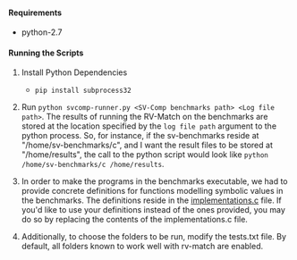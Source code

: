 #### Requirements
* python-2.7

#### Running the Scripts

1. Install Python Dependencies
	* `pip install subprocess32`

2. Run `python svcomp-runner.py <SV-Comp benchmarks path> <Log file path>`. The results of running the RV-Match on the benchmarks are stored at the location specified by the `log file path` argument to the python process. So, for instance, if the sv-benchmarks reside at "/home/sv-benchmarks/c", and I want the result files to be stored at "/home/results", the call to the python script would look like `python /home/sv-benchmarks/c /home/results`.

4. In order to make the programs in the benchmarks executable, we had to provide concrete definitions for functions modelling symbolic values in the benchmarks. The definitions reside in the [implementations.c](implementations.c) file. If you'd like to use your definitions instead of the ones provided, you may do so by replacing the contents of the implementations.c file.

3. Additionally, to choose the folders to be run, modify the tests.txt file. By default, all folders known to work well with rv-match are enabled.
